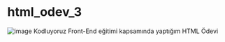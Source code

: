 # html_odev_3
![image](https://user-images.githubusercontent.com/61194064/236646672-89fc53c5-1ac2-4dc3-ba13-4168e74c9364.PNG)
Kodluyoruz Front-End eğitimi kapsamında yaptığım HTML Ödevi

